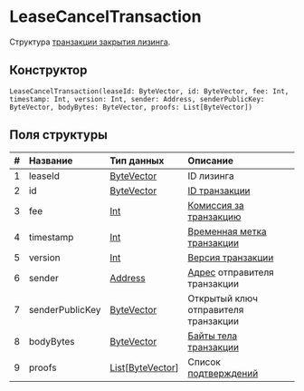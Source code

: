 # LeaseCancelTransaction

Структура [транзакции закрытия лизинга](/ru/blockchain/transaction-type/lease-cancel-transaction).

## Конструктор

``` ride
LeaseCancelTransaction(leaseId: ByteVector, id: ByteVector, fee: Int, timestamp: Int, version: Int, sender: Address, senderPublicKey: ByteVector, bodyBytes: ByteVector, proofs: List[ByteVector])
```

## Поля структуры

| # | Название | Тип данных | Описание |
| :--- | :--- | :--- | :--- |
| 1 | leaseId | [ByteVector](/ru/ride/data-types/byte-vector) | ID лизинга |
| 2 | id | [ByteVector](/ru/ride/data-types/byte-vector) | [ID транзакции](/ru/blockchain/transaction/transaction-id) |
| 3 | fee | [Int](/ru/ride/data-types/int) | [Комиссия за транзакцию](/ru/blockchain/transaction/transaction-fee) |
| 4 | timestamp | [Int](/ru/ride/data-types/int) | [Временная метка транзакции](/ru/blockchain/transaction/transaction-timestamp) |
| 5 | version | [Int](/ru/ride/data-types/int) | [Версия транзакции](/ru/blockchain/transaction/transaction-version) |
| 6 | sender | [Address](/ru/ride/structures/common-structures/address) | [Адрес](/ru/blockchain/account/address) отправителя транзакции |
| 7 | senderPublicKey | [ByteVector](/ru/ride/data-types/byte-vector) | Открытый ключ отправителя транзакции |
| 8 | bodyBytes | [ByteVector](/ru/ride/data-types/byte-vector) | [Байты тела транзакции](/ru/blockchain/transaction/transaction-body-bytes) |
| 9 | proofs | [List](/ru/ride/data-types/list)[[ByteVector](/ru/ride/data-types/byte-vector)] | Список [подтверждений](/ru/blockchain/transaction/transaction-proof) |
